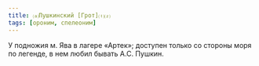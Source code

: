 ```yaml
---
title: ⒜Пушкинский [Грот]⒯⒵
tags: [ороним, спелеоним]
---
```


У подножия м. Ява в лагере «Артек»; доступен только со стороны моря по легенде,
в нем любил бывать А.С. Пушкин.
